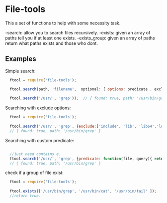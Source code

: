 # File-tools

This a set of functions to help with some necessity task. 

  -search: allow you to search files recursively. 
  -exists: given an array of paths tell you if at least one exists. 
  -exists_group: given an array of paths return what paths exists and those who dont. 


## Examples 

Simple search:

```js 
  ftool = require('file-tools');

  ftool.search(path, 'filename',  optional: { options: predicate , exclude }  )
  
  ftool.search('/usr/', 'grep'));  // { found: true, path: '/usr/bin/grep' }

```

Searching with exclude options: 

```js 
  ftool = require('file-tools');
  
  ftool.search('/usr/', 'grep', {exclude:['include', 'lib', 'lib64','local'] } ) )  
  // { found: true, path: '/usr/bin/grep' }


```

Searching with custom predicate: 

```js 

  //just need contains e.
  ftool.search('/usr/', 'grep', {predicate: function(file, query){ return file.indexOf('e') !== -1; } } ) 
  // { found: true, path: '/usr/bin/grep' }
```

check if a group of file exist: 

```js 
  ftool = require('file-tools');
  
  ftool.exists(['/usr/bin/grep', '/usr/bin/cat', '/usr/bin/tail' ]); 
  //return true.
```






